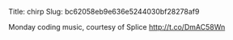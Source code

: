 Title: chirp
Slug: bc62058eb9e636e5244030bf28278af9

Monday coding music, courtesy of Splice <a href="http://t.co/DmAC58Wn">http://t.co/DmAC58Wn</a>
